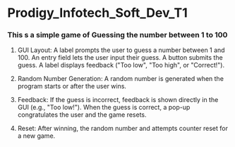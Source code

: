 # Prodigy_Infotech_Soft_Dev_T1
<h3>This s a simple game of Guessing the number between 1 to 100</h3>

1. GUI Layout:
A label prompts the user to guess a number between 1 and 100.
An entry field lets the user input their guess.
A button submits the guess.
A label displays feedback ("Too low", "Too high", or "Correct!").

2. Random Number Generation:
A random number is generated when the program starts or after the user wins.

3. Feedback:
If the guess is incorrect, feedback is shown directly in the GUI (e.g., "Too low!").
When the guess is correct, a pop-up congratulates the user and the game resets.
4. Reset:
After winning, the random number and attempts counter reset for a new game.
